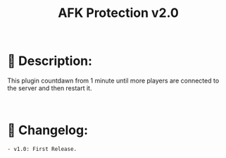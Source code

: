 <h1 align="center">AFK Protection v2.0</h1>

<br />

# :page_facing_up: Description:
This plugin countdawn from 1 minute until more players are connected to the server and then restart it.

<br />

# :scroll: Changelog:
    - v1.0: First Release.
